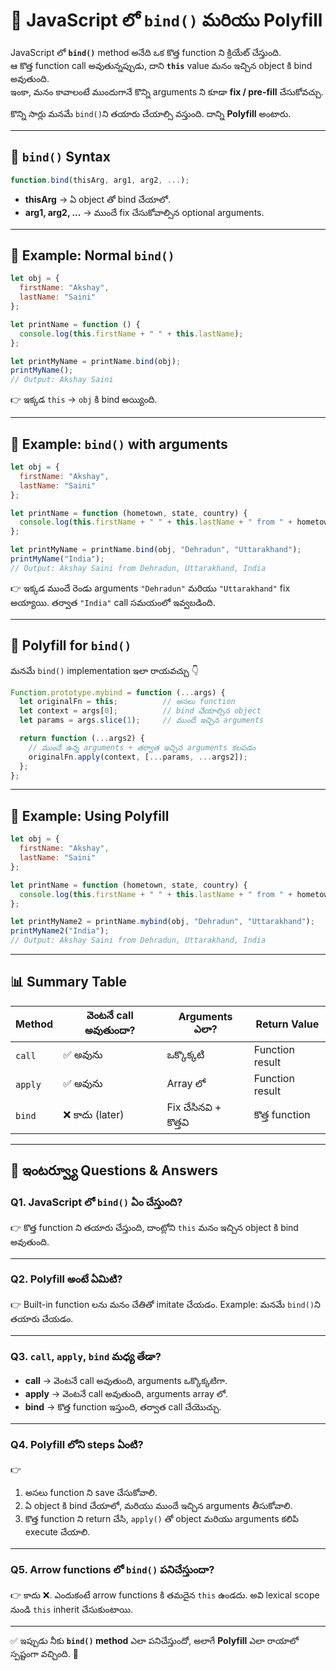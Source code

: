 # 🔑 JavaScript లో `bind()` మరియు Polyfill

JavaScript లో **`bind()`** method అనేది ఒక కొత్త function ని క్రియేట్ చేస్తుంది.  
ఆ కొత్త function call అవుతున్నప్పుడు, దాని **`this`** value మనం ఇచ్చిన object కి bind అవుతుంది.  
ఇంకా, మనం కావాలంటే ముందుగానే కొన్ని arguments ని కూడా **fix / pre-fill** చేసుకోవచ్చు.  

కొన్ని సార్లు మనమే `bind()`ని తయారు చేయాల్సి వస్తుంది. దాన్ని **Polyfill** అంటారు.  

---

## 📌 `bind()` Syntax  

```js
function.bind(thisArg, arg1, arg2, ...);
```

- **thisArg** → ఏ object తో bind చేయాలో.  
- **arg1, arg2, ...** → ముందే fix చేసుకోవాల్సిన optional arguments.  

---

## 📌 Example: Normal `bind()`  

```js
let obj = {
  firstName: "Akshay",
  lastName: "Saini"
};

let printName = function () {
  console.log(this.firstName + " " + this.lastName);
};

let printMyName = printName.bind(obj);
printMyName();  
// Output: Akshay Saini
```

👉 ఇక్కడ `this` → `obj` కి bind అయ్యింది.  

---

## 📌 Example: `bind()` with arguments  

```js
let obj = {
  firstName: "Akshay",
  lastName: "Saini"
};

let printName = function (hometown, state, country) {
  console.log(this.firstName + " " + this.lastName + " from " + hometown + ", " + state + ", " + country);
};

let printMyName = printName.bind(obj, "Dehradun", "Uttarakhand");
printMyName("India");  
// Output: Akshay Saini from Dehradun, Uttarakhand, India
```

👉 ఇక్కడ ముందే రెండు arguments `"Dehradun"` మరియు `"Uttarakhand"` fix అయ్యాయి. తర్వాత `"India"` call సమయంలో ఇవ్వబడింది.  

---

## 📌 Polyfill for `bind()`  

మనమే `bind()` implementation ఇలా రాయవచ్చు 👇  

```js
Function.prototype.mybind = function (...args) {
  let originalFn = this;          // అసలు function
  let context = args[0];          // bind చేయాల్సిన object
  let params = args.slice(1);     // ముందే ఇచ్చిన arguments

  return function (...args2) {
    // ముందే ఉన్న arguments + తర్వాత ఇచ్చిన arguments కలపడం
    originalFn.apply(context, [...params, ...args2]);
  };
};
```

---

## 📌 Example: Using Polyfill  

```js
let obj = {
  firstName: "Akshay",
  lastName: "Saini"
};

let printName = function (hometown, state, country) {
  console.log(this.firstName + " " + this.lastName + " from " + hometown + ", " + state + ", " + country);
};

let printMyName2 = printName.mybind(obj, "Dehradun", "Uttarakhand");
printMyName2("India");  
// Output: Akshay Saini from Dehradun, Uttarakhand, India
```

---

## 📊 Summary Table  

| Method  | వెంటనే call అవుతుందా? | Arguments ఎలా?     | Return Value   |
|---------|-------------------------|-------------------|----------------|
| `call`  | ✅ అవును               | ఒక్కొక్కటి         | Function result|
| `apply` | ✅ అవును               | Array లో          | Function result|
| `bind`  | ❌ కాదు (later)        | Fix చేసినవి + కొత్తవి | కొత్త function |

---

## 🎯 ఇంటర్వ్యూ Questions & Answers  

### Q1. JavaScript లో `bind()` ఏం చేస్తుంది?  
👉 కొత్త function ని తయారు చేస్తుంది, దాంట్లోని `this` మనం ఇచ్చిన object కి bind అవుతుంది.  

---

### Q2. Polyfill అంటే ఏమిటి?  
👉 Built-in function లను మనం చేతితో imitate చేయడం. Example: మనమే `bind()`ని తయారు చేయడం.  

---

### Q3. `call`, `apply`, `bind` మధ్య తేడా?  
- **call** → వెంటనే call అవుతుంది, arguments ఒక్కొక్కటిగా.  
- **apply** → వెంటనే call అవుతుంది, arguments array లో.  
- **bind** → కొత్త function ఇస్తుంది, తర్వాత call చేయొచ్చు.  

---

### Q4. Polyfill లోని steps ఏంటి?  
👉  
1. అసలు function ని save చేసుకోవాలి.  
2. ఏ object కి bind చేయాలో, మరియు ముందే ఇచ్చిన arguments తీసుకోవాలి.  
3. కొత్త function ని return చేసి, `apply()` తో object మరియు arguments కలిపి execute చేయాలి.  

---

### Q5. Arrow functions లో `bind()` పనిచేస్తుందా?  
👉 కాదు ❌. ఎందుకంటే arrow functions కి తమదైన `this` ఉండదు. అవి lexical scope నుండి `this` inherit చేసుకుంటాయి.  

---

✅ ఇప్పుడు నీకు **`bind()` method** ఎలా పనిచేస్తుందో, అలాగే **Polyfill** ఎలా రాయాలో స్పష్టంగా వచ్చింది. 🚀  
